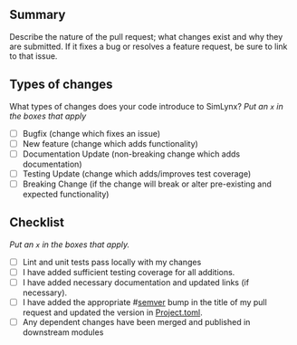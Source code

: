 ## Summary
Describe the nature of the pull request; what changes exist and why they are submitted.
If it fixes a bug or resolves a feature request, be sure to link to that issue.

## Types of changes

What types of changes does your code introduce to SimLynx?
_Put an `x` in the boxes that apply_

- [ ] Bugfix (change which fixes an issue)
- [ ] New feature (change which adds functionality)
- [ ] Documentation Update (non-breaking change which adds documentation)
- [ ] Testing Update (change which adds/improves test coverage)
- [ ] Breaking Change (if the change will break or alter pre-existing and expected functionality)

## Checklist

_Put an `x` in the boxes that apply._

- [ ] Lint and unit tests pass locally with my changes
- [ ] I have added sufficient testing coverage for all additions.
- [ ] I have added necessary documentation and updated links (if necessary).
- [ ] I have added the appropriate #[semver](https://semver.org) bump in the title of my pull request and updated the version in [Project.toml](./Project.toml).
- [ ] Any dependent changes have been merged and published in downstream modules
